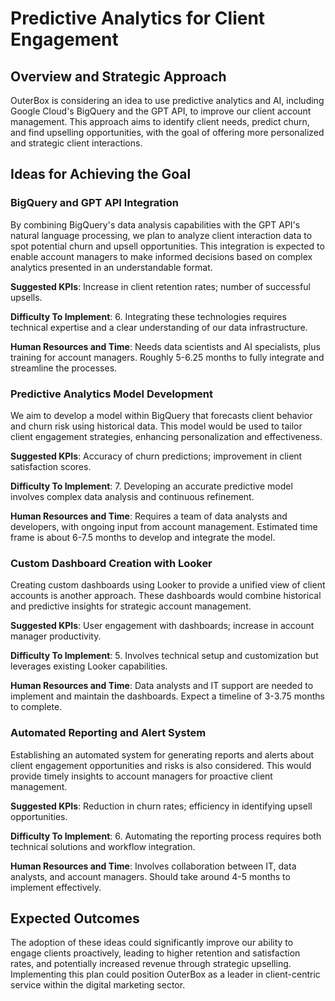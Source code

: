 # Predictive Analytics for Client Engagement

## Overview and Strategic Approach
OuterBox is considering an idea to use predictive analytics and AI, including Google Cloud's BigQuery and the GPT API, to improve our client account management. This approach aims to identify client needs, predict churn, and find upselling opportunities, with the goal of offering more personalized and strategic client interactions.

## Ideas for Achieving the Goal

### BigQuery and GPT API Integration
By combining BigQuery's data analysis capabilities with the GPT API's natural language processing, we plan to analyze client interaction data to spot potential churn and upsell opportunities. This integration is expected to enable account managers to make informed decisions based on complex analytics presented in an understandable format.

**Suggested KPIs**: Increase in client retention rates; number of successful upsells.

**Difficulty To Implement**: 6. Integrating these technologies requires technical expertise and a clear understanding of our data infrastructure.

**Human Resources and Time**: Needs data scientists and AI specialists, plus training for account managers. Roughly 5-6.25 months to fully integrate and streamline the processes.

### Predictive Analytics Model Development
We aim to develop a model within BigQuery that forecasts client behavior and churn risk using historical data. This model would be used to tailor client engagement strategies, enhancing personalization and effectiveness.

**Suggested KPIs**: Accuracy of churn predictions; improvement in client satisfaction scores.

**Difficulty To Implement**: 7. Developing an accurate predictive model involves complex data analysis and continuous refinement.

**Human Resources and Time**: Requires a team of data analysts and developers, with ongoing input from account management. Estimated time frame is about 6-7.5 months to develop and integrate the model.

### Custom Dashboard Creation with Looker
Creating custom dashboards using Looker to provide a unified view of client accounts is another approach. These dashboards would combine historical and predictive insights for strategic account management.

**Suggested KPIs**: User engagement with dashboards; increase in account manager productivity.

**Difficulty To Implement**: 5. Involves technical setup and customization but leverages existing Looker capabilities.

**Human Resources and Time**: Data analysts and IT support are needed to implement and maintain the dashboards. Expect a timeline of 3-3.75 months to complete.

### Automated Reporting and Alert System
Establishing an automated system for generating reports and alerts about client engagement opportunities and risks is also considered. This would provide timely insights to account managers for proactive client management.

**Suggested KPIs**: Reduction in churn rates; efficiency in identifying upsell opportunities.

**Difficulty To Implement**: 6. Automating the reporting process requires both technical solutions and workflow integration.

**Human Resources and Time**: Involves collaboration between IT, data analysts, and account managers. Should take around 4-5 months to implement effectively.

## Expected Outcomes
The adoption of these ideas could significantly improve our ability to engage clients proactively, leading to higher retention and satisfaction rates, and potentially increased revenue through strategic upselling. Implementing this plan could position OuterBox as a leader in client-centric service within the digital marketing sector.
